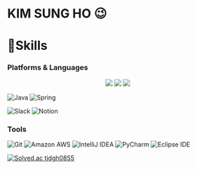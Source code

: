# KIM SUNG HO 😉

# 💪Skills
### Platforms & Languages
<div align="center">
 <img src = "https://img.shields.io/badge/HTML5-E34F26.svg?&style=for-the-badge&logo=HTML5&logoColor=white">
 <img src = "https://img.shields.io/badge/CSS3-1572B6.svg?&style=for-the-badge&logo=CSS3&logoColor=white">
 <img src = "https://img.shields.io/badge/JavaScript-F7DF1E.svg?&style=for-the-badge&logo=JavaScript&logoColor=white">
</div>

![Java](https://img.shields.io/badge/Java-007396.svg?&style=for-the-badge&logo=Java&logoColor=white)
![Spring](https://img.shields.io/badge/Spring-6DB33F.svg?&style=for-the-badge&logo=Spring&logoColor=white)

![Slack](https://img.shields.io/badge/Slack-4A154B.svg?&style=for-the-badge&logo=Slack&logoColor=white)
![Notion](https://img.shields.io/badge/Notion-000000.svg?&style=for-the-badge&logo=Notion&logoColor=white)

### Tools
![Git](https://img.shields.io/badge/Git-F05032.svg?&style=for-the-badge&logo=Git&logoColor=white)
![Amazon AWS](https://img.shields.io/badge/Amazon%20AWS-232F3E.svg?&style=for-the-badge&logo=Amazon%20AWS&logoColor=white)
![IntelliJ IDEA](https://img.shields.io/badge/IntelliJ%20IDEA-000000.svg?&style=for-the-badge&logo=IntelliJ%20IDEA&logoColor=white)
![PyCharm](https://img.shields.io/badge/PyCharm-000000.svg?&style=for-the-badge&logo=PyCharm&logoColor=white)
![Eclipse IDE](https://img.shields.io/badge/Eclipse%20IDE-2C2255.svg?&style=for-the-badge&logo=Eclipse%20IDE&logoColor=white)



[![Solved.ac tjdgh0855](http://mazassumnida.wtf/api/v2/generate_badge?boj=tjdgh0855)](https://solved.ac/tjdgh0855/)

<!---
Sejuani98/Sejuani98 is a ✨ special ✨ repository because its `README.md` (this file) appears on your GitHub profile.
You can click the Preview link to take a look at your changes.
--->
